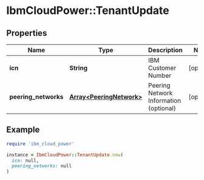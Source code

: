 # IbmCloudPower::TenantUpdate

## Properties

| Name | Type | Description | Notes |
| ---- | ---- | ----------- | ----- |
| **icn** | **String** | IBM Customer Number | [optional] |
| **peering_networks** | [**Array&lt;PeeringNetwork&gt;**](PeeringNetwork.md) | Peering Network Information (optional) | [optional] |

## Example

```ruby
require 'ibm_cloud_power'

instance = IbmCloudPower::TenantUpdate.new(
  icn: null,
  peering_networks: null
)
```

